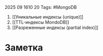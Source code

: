 2025 09 1610 20
Tags: #MongoDB 

1) [[Уникальные индексы (unique)]]
2) [[TTL-индексы MondoDB]]
3) [[Разреженные индексы (partial index)]]
# Заметка
